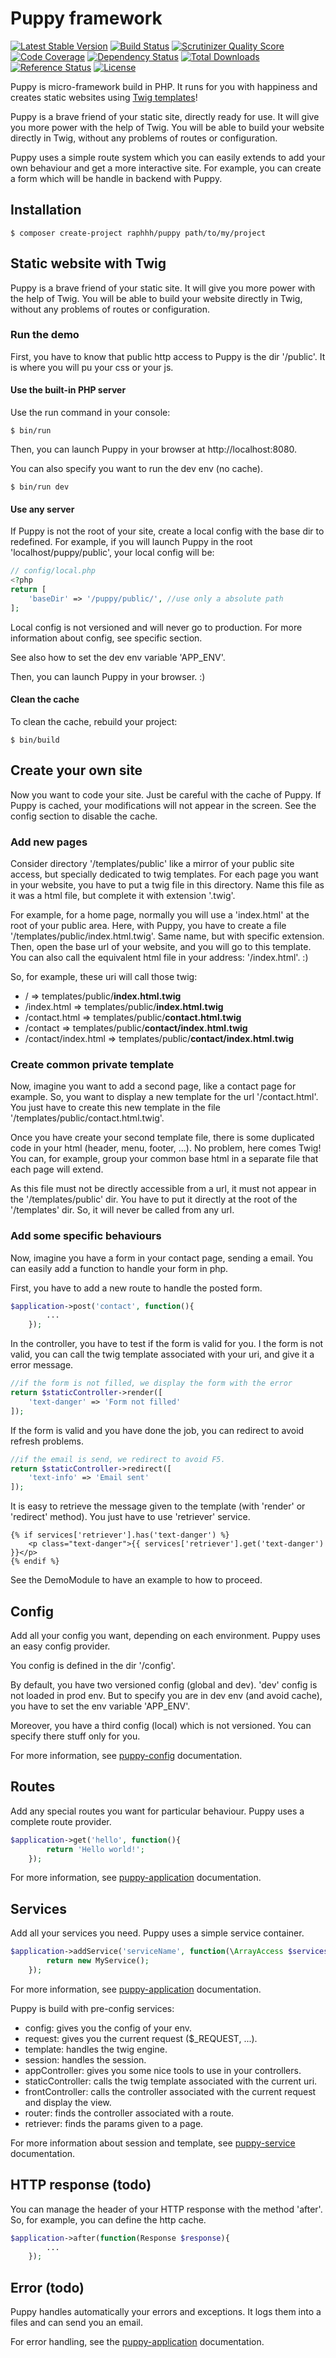 # Puppy framework

[![Latest Stable Version](https://poser.pugx.org/raphhh/puppy/v/stable.svg)](https://packagist.org/packages/raphhh/puppy)
[![Build Status](https://travis-ci.org/Raphhh/puppy.png)](https://travis-ci.org/Raphhh/puppy)
[![Scrutinizer Quality Score](https://scrutinizer-ci.com/g/Raphhh/puppy/badges/quality-score.png?b=master)](https://scrutinizer-ci.com/g/Raphhh/puppy/)
[![Code Coverage](https://scrutinizer-ci.com/g/Raphhh/puppy/badges/coverage.png?b=master)](https://scrutinizer-ci.com/g/Raphhh/puppy/)
[![Dependency Status](https://www.versioneye.com/user/projects/54062eb9c4c187ff6100006f/badge.svg?style=flat)](https://www.versioneye.com/user/projects/54062eb9c4c187ff6100006f)
[![Total Downloads](https://poser.pugx.org/raphhh/puppy/downloads.svg)](https://packagist.org/packages/raphhh/puppy)
[![Reference Status](https://www.versioneye.com/php/raphhh:puppy/reference_badge.svg?style=flat)](https://www.versioneye.com/php/raphhh:puppy/references)
[![License](https://poser.pugx.org/raphhh/puppy/license.svg)](https://packagist.org/packages/raphhh/puppy)

Puppy is micro-framework build in PHP. 
It runs for you with happiness and creates static websites using [Twig templates](http://twig.sensiolabs.org/)!

Puppy is a brave friend of your static site, directly ready for use. It will give you more power with the help of Twig. You will be able to build your website directly in Twig, without any problems of routes or configuration. 

Puppy uses a simple route system which you can easily extends to add your own behaviour and get a more interactive site. For example, you can create a form which will be handle in backend with Puppy.


## Installation

```
$ composer create-project raphhh/puppy path/to/my/project
```

## Static website with Twig

Puppy is a brave friend of your static site. It will give you more power with the help of Twig. You will be able to build your website directly in Twig, without any problems of routes or configuration.

### Run the demo

First, you have to know that public http access to Puppy is the dir '/public'. It is where you will pu your css or your js.

#### Use the built-in PHP server

Use the run command in your console:

```
$ bin/run
```

Then, you can launch Puppy in your browser at http://localhost:8080.

You can also specify you want to run the dev env (no cache).

```
$ bin/run dev
```

#### Use any server

If Puppy is not the root of your site, create a local config with the base dir to redefined. For example, if you will launch Puppy in the root 'localhost/puppy/public', your local config will be:

```php
// config/local.php
<?php
return [
    'baseDir' => '/puppy/public/', //use only a absolute path
];
```

Local config is not versioned and will never go to production. For more information about config, see specific section. 

See also how to set the dev env variable 'APP_ENV'.

Then, you can launch Puppy in your browser. :) 

#### Clean the cache

To clean the cache, rebuild your project:

```
$ bin/build
```

## Create your own site

Now you want to code your site. Just be careful with the cache of Puppy. If Puppy is cached, your modifications will not appear in the screen. See the config section to disable the cache.

### Add new pages

Consider directory '/templates/public' like a mirror of your public site access, but specially dedicated to twig templates. For each page you want in your website, you have to put a twig file in this directory. Name this file as it was a html file, but complete it with extension '.twig'.

For example, for a home page, normally you will use a 'index.html' at the root of your public area. Here, with Puppy, you have to create a file '/templates/public/index.html.twig'. Same name, but with specific extension. Then, open the base url of your website, and you will go to this template. You can also call the equivalent html file in your address: '/index.html'. :)

So, for example, these uri will call those twig:

 - / => templates/public/**index.html.twig**
 - /index.html => templates/public/**index.html.twig**
 - /contact.html => templates/public/**contact.html.twig**
 - /contact => templates/public/**contact/index.html.twig**
 - /contact/index.html => templates/public/**contact/index.html.twig**
 
### Create common private template

Now, imagine you want to add a second page, like a contact page for example. So, you want to display a new template for the url '/contact.html'. You just have to create this new template in the file '/templates/public/contact.html.twig'.

Once you have create your second template file, there is some duplicated code in your html (header, menu, footer, ...). No problem, here comes Twig! You can, for example, group your common base html in a separate file that each page will extend.

As this file must not be directly accessible from a url, it must not appear in the '/templates/public' dir. You have to put it directly at the root of the '/templates' dir. So, it will never be called from any url.

### Add some specific behaviours

Now, imagine you have a form in your contact page, sending a email. You can easily add a function to handle your form in php.

First, you have to add a new route to handle the posted form.

```php
$application->post('contact', function(){ 
        ...
    });
```

In the controller, you have to test if the form is valid for you. I the form is not valid, you can call the twig template associated with your uri, and give it a error message.

```php
//if the form is not filled, we display the form with the error
return $staticController->render([
    'text-danger' => 'Form not filled'
]);
```

If the form is valid and you have done the job, you can redirect to avoid refresh problems.

```php
//if the email is send, we redirect to avoid F5.
return $staticController->redirect([
    'text-info' => 'Email sent'
]);
```

It is easy to retrieve the message given to the template (with 'render' or 'redirect' method). You just have to use 'retriever' service.

```twig
{% if services['retriever'].has('text-danger') %}
    <p class="text-danger">{{ services['retriever'].get('text-danger') }}</p>
{% endif %}
```

See the DemoModule to have an example to how to proceed.

## Config

Add all your config you want, depending on each environment. Puppy uses an easy config provider. 

You config is defined in the dir '/config'. 

By default, you have two versioned config (global and dev). 'dev' config is not loaded in prod env. But to specify you are in dev env (and avoid cache), you have to set the env variable 'APP_ENV'.

Moreover, you have a third config (local) which is not versioned. You can specify there stuff only for you.

For more information, see [puppy-config](https://github.com/Raphhh/puppy-config) documentation.

## Routes

Add any special routes you want for particular behaviour. Puppy uses a complete route provider. 

```php
$application->get('hello', function(){ 
        return 'Hello world!';
    });
```

For more information, see [puppy-application](https://github.com/Raphhh/puppy-application) documentation.

## Services

Add all your services you need. Puppy uses a simple service container.

```php
$application->addService('serviceName', function(\ArrayAccess $services){
        return new MyService();
    });
```

For more information, see [puppy-application](https://github.com/Raphhh/puppy-application) documentation.

Puppy is build with pre-config services:

 - config: gives you the config of your env.
 - request: gives you the current request ($_REQUEST, ...).
 - template: handles the twig engine.
 - session: handles the session.
 - appController: gives you some nice tools to use in your controllers.
 - staticController: calls the twig template associated with the current uri. 
 - frontController: calls the controller associated with the current request and display the view.
 - router: finds the controller associated with a route.
 - retriever: finds the params given to a page.

For more information about session and template, see [puppy-service](https://github.com/Raphhh/puppy-service) documentation.


## HTTP response (todo)

You can manage the header of your HTTP response with the method 'after'. So, for example, you can define the http cache.

```php
$application->after(function(Response $response){
        ...
    });
```

## Error (todo)

Puppy handles automatically your errors and exceptions. It logs them into a files and can send you an email.

For error handling, see the [puppy-application](https://github.com/Raphhh/puppy-application) documentation.
 